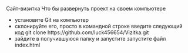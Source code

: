 Сайт-визитка
Что бы развернуть проект на своем компьютере</br>
<ul>
<li>установите Git на компьютер</li>
<li>склонируйте его, просто в командной строке введите следующий код
git clone https://github.com/luck456654/Vizitka.git </li>
<li>зайдите в получившуюся папку и запустите запустите файл index.html</li>
</ul>
